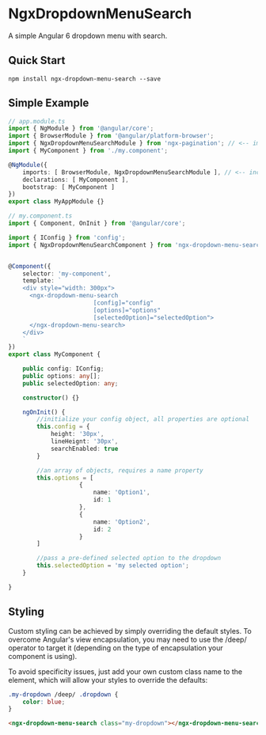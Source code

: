 # NgxDropdownMenuSearch

A simple Angular 6 dropdown menu with search.

## Quick Start

	npm install ngx-dropdown-menu-search --save


## Simple Example

```ts
// app.module.ts
import { NgModule } from '@angular/core';
import { BrowserModule } from '@angular/platform-browser';
import { NgxDropdownMenuSearchModule } from 'ngx-pagination'; // <-- import the module
import { MyComponent } from './my.component';

@NgModule({
    imports: [ BrowserModule, NgxDropdownMenuSearchModule ], // <-- include it in your app module
    declarations: [ MyComponent ],
    bootstrap: [ MyComponent ]
})
export class MyAppModule {}
```


```ts
// my.component.ts
import { Component, OnInit } from '@angular/core';

import { IConfig } from 'config';
import { NgxDropdownMenuSearchComponent } from 'ngx-dropdown-menu-search';


@Component({
    selector: 'my-component',
    template: `
    <div style="width: 300px">
      <ngx-dropdown-menu-search
                        [config]="config"
                        [options]="options"
                        [selectedOption]="selectedOption">
      </ngx-dropdown-menu-search>
    </div>	               
    `
})
export class MyComponent {

    public config: IConfig;
    public options: any[];
    public selectedOption: any;

    constructor() {}

    ngOnInit() {
        //initialize your config object, all properties are optional
        this.config = {
            height: '30px',
            lineHeignt: '30px',
            searchEnabled: true
        }

        //an array of objects, requires a name property
        this.options = [
                    {
                        name: 'Option1',
                        id: 1
                    },
                    {
                        name: 'Option2',
                        id: 2
                    }
        ]

        //pass a pre-defined selected option to the dropdown
        this.selectedOption = 'my selected option';
    }

}
```

## Styling

Custom styling can be achieved by simply overriding the default styles. To overcome Angular's view encapsulation, you may need to use the /deep/ operator to target it (depending on the type of encapsulation your component is using).

To avoid specificity issues, just add your own custom class name to the element, which will allow your styles to override the defaults:

```css
.my-dropdown /deep/ .dropdown {
    color: blue;
}
```

```html
<ngx-dropdown-menu-search class="my-dropdown"></ngx-dropdown-menu-search>
```

